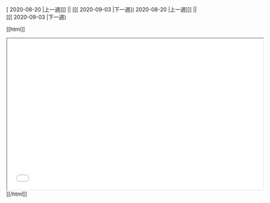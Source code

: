 [ 2020-08-20 |上一週]]] || [[[ 2020-09-03 |下一週]( 2020-08-20 |上一週]]] || [[[ 2020-09-03 |下一週)



[[html]]
<iframe src='<http://pad.hackingthursday.org>  ?showControls=true&showChat=true&showLineNumbers=true&useMonospaceFont=false' width=675 height=400></iframe>
[[/html]]